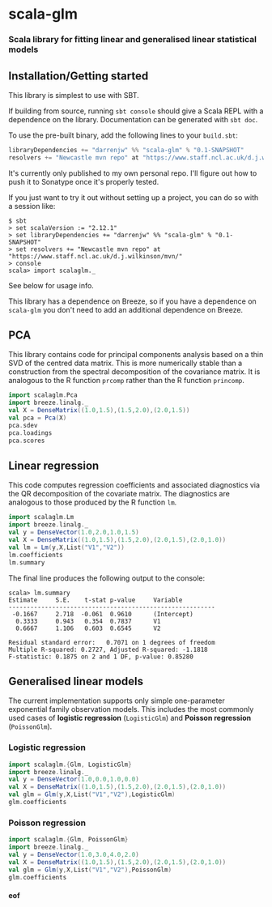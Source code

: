 # scala-glm

### Scala library for fitting linear and generalised linear statistical models

## Installation/Getting started

This library is simplest to use with SBT.

If building from source, running `sbt console` should give a Scala REPL with a dependence on the library. Documentation can be generated with `sbt doc`.

To use the pre-built binary, add the following lines to your `build.sbt`:
```scala
libraryDependencies += "darrenjw" %% "scala-glm" % "0.1-SNAPSHOT"
resolvers += "Newcastle mvn repo" at "https://www.staff.ncl.ac.uk/d.j.wilkinson/mvn/"
```
It's currently only published to my own personal repo. I'll figure out how to push it to Sonatype once it's properly tested.

If you just want to try it out without setting up a project, you can do so with a session like:
```
$ sbt
> set scalaVersion := "2.12.1"
> set libraryDependencies += "darrenjw" %% "scala-glm" % "0.1-SNAPSHOT"
> set resolvers += "Newcastle mvn repo" at "https://www.staff.ncl.ac.uk/d.j.wilkinson/mvn/"
> console
scala> import scalaglm._
```
See below for usage info.

This library has a dependence on Breeze, so if you have a dependence on `scala-glm` you don't need to add an additional dependence on Breeze.


## PCA

This library contains code for principal components analysis based on a thin SVD of the centred data matrix. This is more numerically stable than a construction from the spectral decomposition of the covariance matrix. It is analogous to the R function `prcomp` rather than the R function `princomp`.

```scala
import scalaglm.Pca
import breeze.linalg._
val X = DenseMatrix((1.0,1.5),(1.5,2.0),(2.0,1.5))
val pca = Pca(X)
pca.sdev
pca.loadings
pca.scores
```

## Linear regression

This code computes regression coefficients and associated diagnostics via the QR decomposition of the covariate matrix. The diagnostics are analogous to those produced by the R function `lm`.

```scala
import scalaglm.Lm
import breeze.linalg._
val y = DenseVector(1.0,2.0,1.0,1.5)
val X = DenseMatrix((1.0,1.5),(1.5,2.0),(2.0,1.5),(2.0,1.0))
val lm = Lm(y,X,List("V1","V2"))
lm.coefficients
lm.summary
```
The final line produces the following output to the console:
```
scala> lm.summary
Estimate	 S.E.	 t-stat	p-value		Variable
---------------------------------------------------------
 -0.1667	 2.718	-0.061	0.9610  	(Intercept)
  0.3333	 0.943	 0.354	0.7837  	V1
  0.6667	 1.106	 0.603	0.6545  	V2

Residual standard error:   0.7071 on 1 degrees of freedom
Multiple R-squared: 0.2727, Adjusted R-squared: -1.1818
F-statistic: 0.1875 on 2 and 1 DF, p-value: 0.85280
```

## Generalised linear models

The current implementation supports only simple one-parameter exponential family observation models. This includes the most commonly used cases of **logistic regression** (`LogisticGlm`) and **Poisson regression** (`PoissonGlm`).

### Logistic regression

```scala
import scalaglm.{Glm, LogisticGlm}
import breeze.linalg._
val y = DenseVector(1.0,0.0,1.0,0.0)
val X = DenseMatrix((1.0,1.5),(1.5,2.0),(2.0,1.5),(2.0,1.0))
val glm = Glm(y,X,List("V1","V2"),LogisticGlm)
glm.coefficients
```

### Poisson regression

```scala
import scalaglm.{Glm, PoissonGlm}
import breeze.linalg._
val y = DenseVector(1.0,3.0,4.0,2.0)
val X = DenseMatrix((1.0,1.5),(1.5,2.0),(2.0,1.5),(2.0,1.0))
val glm = Glm(y,X,List("V1","V2"),PoissonGlm)
glm.coefficients
```



#### eof

